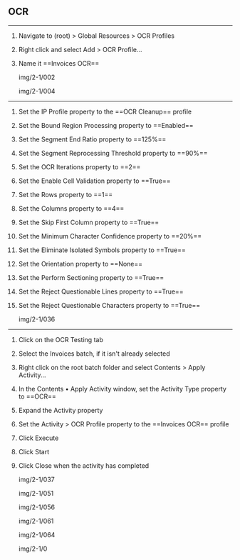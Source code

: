 ## OCR
---
1. Navigate to (root) > Global Resources > OCR Profiles
2. Right click and select Add > OCR Profile...
3. Name it ==Invoices OCR==

    img/2-1/002

    img/2-1/004
---
1. Set the IP Profile property to the ==OCR Cleanup== profile
2. Set the Bound Region Processing property to ==Enabled==
3. Set the Segment End Ratio property to ==125%==
4. Set the Segment Reprocessing Threshold property to ==90%==
5. Set the OCR Iterations property to ==2==
6. Set the Enable Cell Validation property to ==True==
7. Set the Rows property to ==1==
8. Set the Columns property to ==4==
9. Set the Skip First Column property to ==True==
10. Set the Minimum Character Confidence property to ==20%==
11. Set the Eliminate Isolated Symbols property to ==True==
12. Set the Orientation property to ==None==
13. Set the Perform Sectioning property to ==True==
14. Set the Reject Questionable Lines property to ==True==
15. Set the Reject Questionable Characters property to ==True==

    img/2-1/036
---
1. Click on the OCR Testing tab
2. Select the Invoices batch, if it isn't already selected
3. Right click on the root batch folder and select Contents > Apply Activity...
4. In the Contents • Apply Activity window, set the Activity Type property to ==OCR==
5. Expand the Activity property
6. Set the Activity > OCR Profile property to the ==Invoices OCR== profile
7. Click Execute
8. Click Start
9. Click Close when the activity has completed

    img/2-1/037

    img/2-1/051

    img/2-1/056

    img/2-1/061

    img/2-1/064




















    img/2-1/0